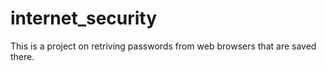 # internet_security
This is a project on retriving passwords from web browsers that are saved there.
